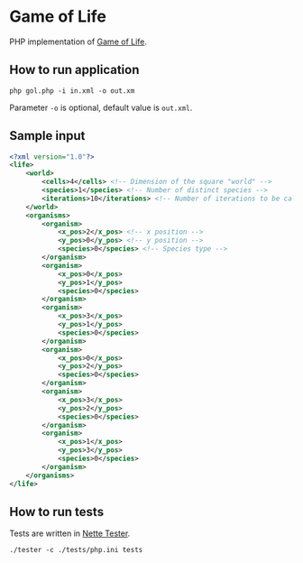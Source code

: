 # Game of Life

PHP implementation of [Game of Life](https://en.wikipedia.org/wiki/Conway%27s_Game_of_Life).

## How to run application

```
php gol.php -i in.xml -o out.xm
```

Parameter ```-o``` is optional, default value is ```out.xml```.

## Sample input

```xml
<?xml version="1.0"?>
<life>
    <world>
        <cells>4</cells> <!-- Dimension of the square "world" -->
        <species>1</species> <!-- Number of distinct species -->
        <iterations>10</iterations> <!-- Number of iterations to be calculated -->
    </world>
    <organisms>
        <organism>
            <x_pos>2</x_pos> <!-- x position -->
            <y_pos>0</y_pos> <!-- y position -->
            <species>0</species> <!-- Species type -->
        </organism>
        <organism>
            <x_pos>0</x_pos>
            <y_pos>1</y_pos>
            <species>0</species>
        </organism>
        <organism>
            <x_pos>3</x_pos>
            <y_pos>1</y_pos>
            <species>0</species>
        </organism>
        <organism>
            <x_pos>0</x_pos>
            <y_pos>2</y_pos>
            <species>0</species>
        </organism>
        <organism>
            <x_pos>3</x_pos>
            <y_pos>2</y_pos>
            <species>0</species>
        </organism>
        <organism>
            <x_pos>1</x_pos>
            <y_pos>3</y_pos>
            <species>0</species>
        </organism>
    </organisms>
</life>
```

## How to run tests

Tests are written in [Nette Tester](https://github.com/nette/tester).

```
./tester -c ./tests/php.ini tests
```
